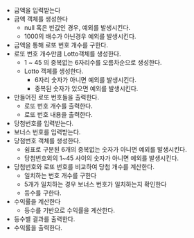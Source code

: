 * 금액을 입력받는다
* 금액 객체를 생성한다
   - null 혹은 빈값인 경우, 예외를 발생시킨다.
   - 1000의 배수가 아닌경우 예외를 발생시킨다.
* 금액을 통해 로또 번호 개수를 구한다.
* 로또 번호 개수만큼 Lotto객체를 생성한다.
  - 1 ~ 45 의 중복없는 6자리수를 오름차순으로 생성한다.
  - Lotto 객체를 생성한다.
      - 6자리 숫자가 아니면 예외를 발생시킨다.
      - 중복된 숫자가 있으면 예외를 발생시킨다.
* 만들어진 로또 번호들을 출력한다.
   - 로또 번호 개수를 출력한다.
   - 로또 번호 내용을 출력한다.
* 당첨번호를 입력받는다.
* 보너스 번호를 입력받는다.
* 당첨번호 객체를 생성한다.
  - 쉼표로 구분된 6개의 중복없는 숫자가 아니면 예외를 발생시킨다.
  - 당첨번호외의 1~45 사이의 숫자가 아니면 예외를 발생시킨다.
* 당첨번호와 로또 번호를 비교하여 당첨 개수를 계산한다.
  - 일치하는 번호 개수를 구한다
  - 5개가 일치하는 경우 보너스 번호가 일치하는지 확인한다
  - 등수를 구한다.
* 수익률을 계산한다
  - 등수를 기반으로 수익률을 계산한다.
* 등수별 결과를 출력한다.
* 수익률을 출력한다.